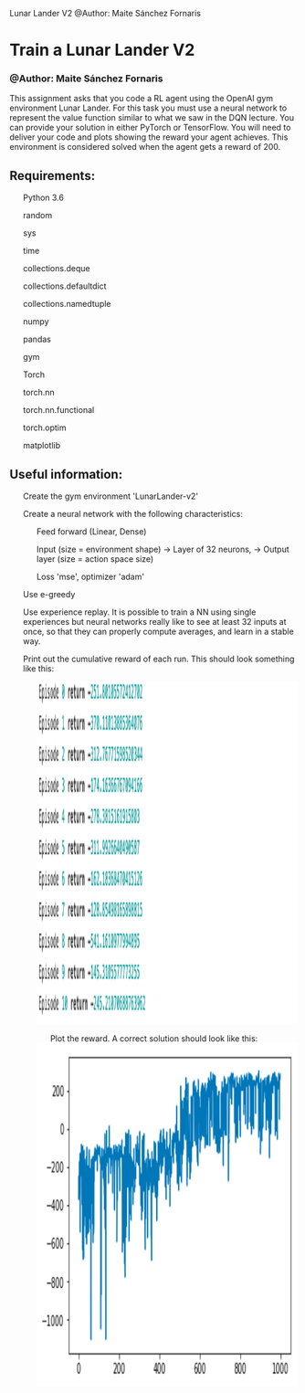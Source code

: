 Lunar Lander V2
@Author: Maite Sánchez Fornaris
<h1>Train a Lunar Lander V2</h1>
<h3>@Author: Maite Sánchez Fornaris</h3>
<p>This assignment asks that you code a RL agent using the OpenAI gym environment Lunar Lander.
    For this task you must use a neural network to represent the value function similar to what we saw
    in the DQN lecture. You can provide your solution in either PyTorch or TensorFlow.
    You will need to deliver your code and plots showing the reward your agent achieves. This
    environment is considered solved when the agent gets a reward of 200.
</p>
<h2>Requirements:</h2>
<ul>Python 3.6</ul>
<ul>random</ul>
<ul>sys</ul>
<ul>time</ul>
<ul>collections.deque</ul>
<ul>collections.defaultdict</ul>
<ul>collections.namedtuple</ul>
<ul>numpy</ul>
<ul>pandas</ul>
<ul>gym</ul>
<ul>Torch</ul>
<ul>torch.nn</ul>
<ul>torch.nn.functional</ul>
<ul>torch.optim</ul>
<ul>matplotlib</ul>

<h2>Useful information:</h2>

<ul> Create the gym environment 'LunarLander-v2'</ul>
<ul> Create a neural network with the following characteristics:
    <ul> Feed forward (Linear, Dense)</ul>
    <ul> Input (size = environment shape) -> Layer of 32 neurons, -> Output layer (size = action space
size)</ul>
    <ul> Loss 'mse', optimizer 'adam'</ul>
</ul>
<ul> Use e-greedy</ul>
<ul> Use experience replay. It is possible to train a NN using single experiences but neural networks
really like to see at least 32 inputs at once, so that they can properly compute averages, and
learn in a stable way.</ul>
<ul> Print out the cumulative reward of each run. This should look something like this:<ul>
     <img src="epochs.png" alt="Show results by epoch" width="500" height="600">
<ul> Plot the reward. A correct solution should look like this:</ul>
    <img src="reward.png" alt="Show rewards" width="500" height="600">


